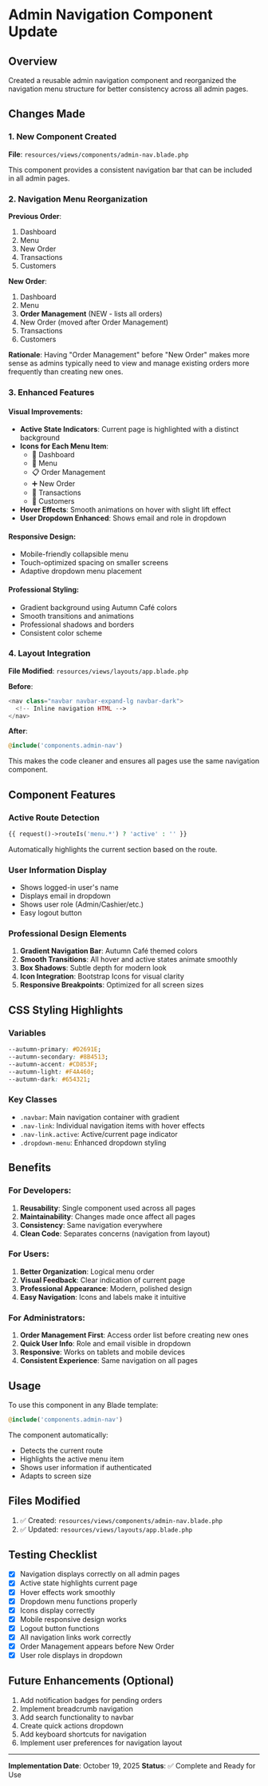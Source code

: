 # Admin Navigation Component Update

## Overview
Created a reusable admin navigation component and reorganized the navigation menu structure for better consistency across all admin pages.

## Changes Made

### 1. **New Component Created**
**File**: `resources/views/components/admin-nav.blade.php`

This component provides a consistent navigation bar that can be included in all admin pages.

### 2. **Navigation Menu Reorganization**

**Previous Order**:
1. Dashboard
2. Menu
3. New Order
4. Transactions
5. Customers

**New Order**:
1. Dashboard
2. Menu
3. **Order Management** (NEW - lists all orders)
4. New Order (moved after Order Management)
5. Transactions
6. Customers

**Rationale**: Having "Order Management" before "New Order" makes more sense as admins typically need to view and manage existing orders more frequently than creating new ones.

### 3. **Enhanced Features**

#### Visual Improvements:
- **Active State Indicators**: Current page is highlighted with a distinct background
- **Icons for Each Menu Item**: 
  - 🎯 Dashboard
  - 🔲 Menu
  - 📋 Order Management
  - ➕ New Order
  - 🧾 Transactions
  - 👥 Customers
- **Hover Effects**: Smooth animations on hover with slight lift effect
- **User Dropdown Enhanced**: Shows email and role in dropdown

#### Responsive Design:
- Mobile-friendly collapsible menu
- Touch-optimized spacing on smaller screens
- Adaptive dropdown menu placement

#### Professional Styling:
- Gradient background using Autumn Café colors
- Smooth transitions and animations
- Professional shadows and borders
- Consistent color scheme

### 4. **Layout Integration**

**File Modified**: `resources/views/layouts/app.blade.php`

**Before**:
```php
<nav class="navbar navbar-expand-lg navbar-dark">
  <!-- Inline navigation HTML -->
</nav>
```

**After**:
```php
@include('components.admin-nav')
```

This makes the code cleaner and ensures all pages use the same navigation component.

## Component Features

### Active Route Detection
```php
{{ request()->routeIs('menu.*') ? 'active' : '' }}
```
Automatically highlights the current section based on the route.

### User Information Display
- Shows logged-in user's name
- Displays email in dropdown
- Shows user role (Admin/Cashier/etc.)
- Easy logout button

### Professional Design Elements
1. **Gradient Navigation Bar**: Autumn Café themed colors
2. **Smooth Transitions**: All hover and active states animate smoothly
3. **Box Shadows**: Subtle depth for modern look
4. **Icon Integration**: Bootstrap Icons for visual clarity
5. **Responsive Breakpoints**: Optimized for all screen sizes

## CSS Styling Highlights

### Variables
```css
--autumn-primary: #D2691E;
--autumn-secondary: #8B4513;
--autumn-accent: #CD853F;
--autumn-light: #F4A460;
--autumn-dark: #654321;
```

### Key Classes
- `.navbar`: Main navigation container with gradient
- `.nav-link`: Individual navigation items with hover effects
- `.nav-link.active`: Active/current page indicator
- `.dropdown-menu`: Enhanced dropdown styling

## Benefits

### For Developers:
1. **Reusability**: Single component used across all pages
2. **Maintainability**: Changes made once affect all pages
3. **Consistency**: Same navigation everywhere
4. **Clean Code**: Separates concerns (navigation from layout)

### For Users:
1. **Better Organization**: Logical menu order
2. **Visual Feedback**: Clear indication of current page
3. **Professional Appearance**: Modern, polished design
4. **Easy Navigation**: Icons and labels make it intuitive

### For Administrators:
1. **Order Management First**: Access order list before creating new ones
2. **Quick User Info**: Role and email visible in dropdown
3. **Responsive**: Works on tablets and mobile devices
4. **Consistent Experience**: Same navigation on all pages

## Usage

To use this component in any Blade template:

```php
@include('components.admin-nav')
```

The component automatically:
- Detects the current route
- Highlights the active menu item
- Shows user information if authenticated
- Adapts to screen size

## Files Modified

1. ✅ Created: `resources/views/components/admin-nav.blade.php`
2. ✅ Updated: `resources/views/layouts/app.blade.php`

## Testing Checklist

- [x] Navigation displays correctly on all admin pages
- [x] Active state highlights current page
- [x] Hover effects work smoothly
- [x] Dropdown menu functions properly
- [x] Icons display correctly
- [x] Mobile responsive design works
- [x] Logout button functions
- [x] All navigation links work correctly
- [x] Order Management appears before New Order
- [x] User role displays in dropdown

## Future Enhancements (Optional)

1. Add notification badges for pending orders
2. Implement breadcrumb navigation
3. Add search functionality to navbar
4. Create quick actions dropdown
5. Add keyboard shortcuts for navigation
6. Implement user preferences for navigation layout

---

**Implementation Date**: October 19, 2025
**Status**: ✅ Complete and Ready for Use
